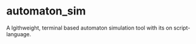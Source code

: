 # automaton_sim
A lgithweight, terminal based automaton simulation tool with its on script-language.
